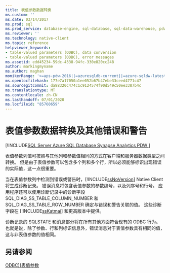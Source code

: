 ```yaml
---
title: 表值参数数据转换
ms.custom: ''
ms.date: 03/14/2017
ms.prod: sql
ms.prod_service: database-engine, sql-database, sql-data-warehouse, pdw
ms.reviewer: ''
ms.technology: native-client
ms.topic: reference
helpviewer_keywords:
- table-valued parameters (ODBC), data conversion
- table-valued parameters (ODBC), error messages
ms.assetid: edd45234-59dc-4338-94fc-330e820cc248
author: markingmyname
ms.author: maghan
monikerRange: '>=aps-pdw-2016||=azuresqldb-current||=azure-sqldw-latest||>=sql-server-2016||=sqlallproducts-allversions||>=sql-server-linux-2017||=azuresqldb-mi-current'
ms.openlocfilehash: 177e7a17050a1ee052b67b47ebe33ceed4771c47
ms.sourcegitcommit: da88320c474c1c9124574f90d549c50ee3387b4c
ms.translationtype: MT
ms.contentlocale: zh-CN
ms.lasthandoff: 07/01/2020
ms.locfileid: "85760659"
---
```

# <a name="table-valued-parameter-data-conversion-and-other-errors-and-warnings"></a>表值参数数据转换及其他错误和警告
[!INCLUDE[SQL Server Azure SQL Database Synapse Analytics PDW ](../../includes/applies-to-version/sql-asdb-asdbmi-asdw-pdw.md)]

  表值参数列值可按照与其他列和参数值相同的方式在客户端和服务器数据类型之间转换。 但是由于表值参数可以包含多个列和多个行，所以必须能够标识出现错误的实际值，这一点很重要。  
  
 当在表值参数列中检测到错误或警告时，[!INCLUDE[ssNoVersion](../../includes/ssnoversion-md.md)] Native Client 将生成诊断记录。 错误消息将包含表值参数的参数编号，以及列序号和行号。 应用程序还可以使用诊断记录中的诊断字段 SQL_DIAG_SS_TABLE_COLUMN_NUMBER 和 SQL_DIAG_SS_TABLE_ROW_NUMBER 确定与错误和警告关联的值。 这些诊断字段在 [!INCLUDE[ssKatmai](../../includes/sskatmai-md.md)] 和更高版本中提供。  
  
 诊断记录的 SQLSTATE 和消息部分将在所有其他方面符合现有的 ODBC 行为。 也就是说，除了参数、行和列标识信息外，错误消息对于表值参数具有相同的值，这与非表值参数的值相同。  
  
## <a name="see-also"></a>另请参阅  
 [ODBC&#41;&#40;表值参数](../../relational-databases/native-client-odbc-table-valued-parameters/table-valued-parameters-odbc.md)  
  
  

